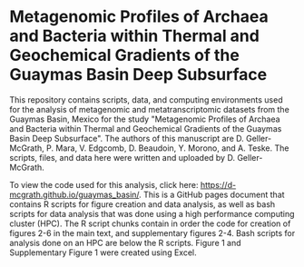 # Metagenomic Profiles of Archaea and Bacteria within Thermal and Geochemical Gradients of the Guaymas Basin Deep Subsurface

This repository contains scripts, data, and computing environments used for the analysis of metagenomic and metatranscriptomic datasets from the Guaymas Basin, Mexico for the study "Metagenomic Profiles of Archaea and Bacteria within Thermal and Geochemical Gradients of the Guaymas Basin Deep Subsurface". The authors of this manuscript are D. Geller-McGrath, P. Mara, V. Edgcomb, D. Beaudoin, Y. Morono, and A. Teske. The scripts, files, and data here were written and uploaded by D. Geller-McGrath.

To view the code used for this analysis, click here: https://d-mcgrath.github.io/guaymas_basin/. This is a GitHub pages document that contains R scripts for figure creation and data analysis, as well as bash scripts for data analysis that was done using a high performance computing cluster (HPC). The R script chunks contain in order the code for creation of figures 2-6 in the main text, and supplementary figures 2-4. Bash scripts for analysis done on an HPC are below the R scripts. Figure 1 and Supplementary Figure 1 were created using Excel.
